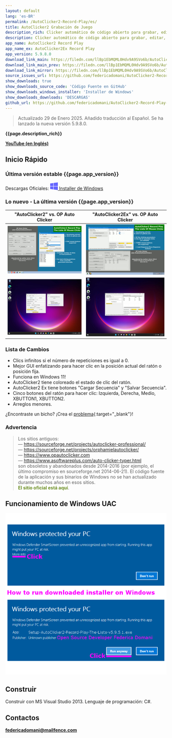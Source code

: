 ```yaml
---
layout: default
lang: 'es-BR'
permalink: /AutoClicker2-Record-Play/es/
title: AutoClicker2 Grabación de Juego
description_rich: Clicker automático de código abierto para grabar, editar, importar, depurar y reproducir secuencias completas de clics del mouse con 5 botones. Reemplazo avanzado 2025 de OP, GS, GT AutoClicker, macrorecorder, remouse, tinytask, murgaa, etc.
description: Clicker automático de código abierto para grabar, editar, importar, depurar y reproducir secuencias completas de clics del mouse con 5 botones. Reemplazo avanzado 2025 de OP, GS, GT AutoClicker, macrorecorder, remouse, tinytask, murgaa, etc.
app_name: AutoClicker2 Record Play
app_name_ex: AutoClicker2Ex Record Play
app_version: 5.9.8.0
download_link_main: https://filedn.com/llBp1EbMQML0Hdv9A9SVo6b/AutoClicker2-Record-Play/1/Install_AutoClicker2RecordPlay_rar_sfx_v5.9.8.0.exe
download_link_main_prev: https://filedn.com/llBp1EbMQML0Hdv9A9SVo6b/AutoClicker2-Record-Play/1/Install_AutoClicker2RecordPlay_rar_sfx_v5.9.8.0.exe
download_link_mirror: https://filedn.com/llBp1EbMQML0Hdv9A9SVo6b/AutoClicker2-Record-Play/1/Install_AutoClicker2RecordPlay_rar_sfx_v5.9.8.0.exe
source_issues_url: https://github.com/federicadomani/AutoClicker2-Record-Play-The-Lists-Of-Mouse-Clicks/issues/
show_downloads: true
show_downloads_source_code: 'Código Fuente en GitHub'
show_downloads_windows_installer: 'Installer de Windows'
show_downloads_downloads: 'DESCARGAS'
github_url: https://github.com/federicadomani/AutoClicker2-Record-Play-The-Lists-Of-Mouse-Clicks
---
```




> Actualizado 29 de Enero 2025. Añadido traducción al Español. Se ha lanzado la nueva versión 5.9.8.0.

**{{page.description_rich}}**

**[YouTube (en Inglés)](https://youtu.be/G_6V7-We-kw)**

<a name="QuickStart"></a>
## Inicio Rápido

### Última versión estable&nbsp;{{page.app_version}}

Descargas Oficiales: <a class="downloads" href="{{ page.download_link_main }}"><img src="/windows.svg" alt="Windows" /><span class="large_disp">&nbsp;Installer de Windows</span></a>

<a name="ChangeLog"></a>
### Lo nuevo - La última versión&nbsp;{{page.app_version}}

"AutoClicker2" vs. OP Auto Clicker | "AutoClicker2Ex" vs. OP Auto Clicker
----- | -----
!["AutoClicker2" aplicación](../screenshots_new/v5.9.7.1/AutoClicker2_v5.9.7.1-idx64.png) | !["AutoClicker2Ex" aplicación](../screenshots_new/v5.9.7.1/AutoClicker2Ex_v5.9.7.1-idx64.png)
!["AutoClicker2" aplicación en Windows 11](../screenshots_new/v5.9.6.0/Win11-AutoClicker2.jpg) | !["AutoClicker2Ex" aplicación en Windows 11](../screenshots_new/v5.9.6.0/Win11-AutoClicker2Ex.jpg)

### Lista de Cambios

* Clics infinitos si el número de repeticiones es igual a 0.
* Mejor GUI enfatizando para hacer clic en la posición actual del ratón o posición fija.
* Funciona en Windows 11!
* AutoClicker2 tiene coloreado el estado de clic del ratón.
* AutoClicker2 Ex tiene botones "Cargar Secuencia" y "Salvar Secuencia".
* Cinco botones del ratón para hacer clic: Izquierda, Derecha, Medio, XBUTTON1, XBUTTON2.
* Arreglos menores.

¿Encontraste un bicho? ¡Crea el [problema]({{page.source_issues_url}}){:target="_blank"}!

### Advertencia

> Los sitios antiguos:
> <br/>— <span style="color:DarkOrange;">https://sourceforge.net/projects/autoclicker-professional/</span>
> <br/>— <span style="color:DarkOrange;">https://sourceforge.net/projects/orphamielautoclicker/</span>
> <br/>— <span style="color:DarkOrange;">https://www.opautoclicker.com</span>
> <br/>— <span style="color:DarkOrange;">https://www.asoftwareplus.com/auto-clicker-typer.html</span>
> <br/>son obsoletos y abandonados desde 2014-2016 (por ejemplo, el último compromiso en sourceforge.net 2014-06-21). El código fuente de la aplicación y sus binarios de Windows no se han actualizado durante muchos años en esos sitios.
> <br/><span style="color:OliveDrab;"><b>El sitio oficial está aquí</b></span>.


## Funcionamiento de Windows UAC

![Funcionamiento de Windows UAC](../screenshots_new/v5.9.5.1/AutoClicker_win10uac.png)

## Construir

Construir con MS Visual Studio 2013.
Lenguaje de programación: C#.

<a name="Contacts"></a>
## Contactos

**[federicadomani@mailfence.com](mailto:federicadomani@mailfence.com)**
